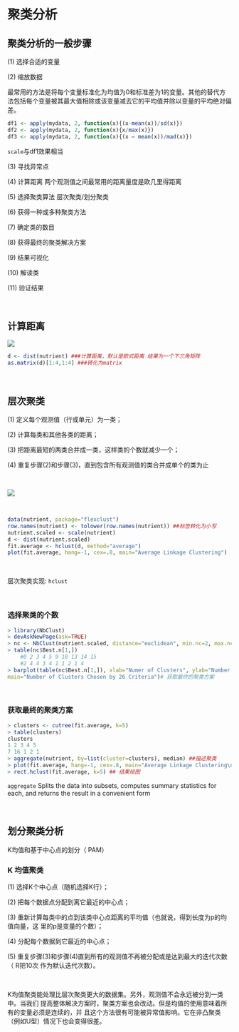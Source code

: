 #  聚类分析

##  聚类分析的一般步骤

(1) 选择合适的变量 

(2) 缩放数据 

最常用的方法是将每个变量标准化为均值为0和标准差为1的变量。其他的替代方法包括每个变量被其最大值相除或该变量减去它的平均值并除以变量的平均绝对偏差。

~~~R
df1 <- apply(mydata, 2, function(x){(x-mean(x))/sd(x)})
df2 <- apply(mydata, 2, function(x){x/max(x)})
df3 <- apply(mydata, 2, function(x){(x – mean(x))/mad(x)})
~~~

`scale`与df1效果相当

(3) 寻找异常点 

(4) 计算距离  两个观测值之间最常用的距离量度是欧几里得距离 

(5) 选择聚类算法  层次聚类/划分聚类

(6) 获得一种或多种聚类方法 

(7) 确定类的数目 

(8) 获得最终的聚类解决方案 

(9) 结果可视化 

(10) 解读类 

(11) 验证结果 

&nbsp;

##  计算距离

![](https://i.loli.net/2018/09/20/5ba336cbd341c.jpg)

~~~R
d <- dist(nutrient) ###计算距离，默认是欧式距离 结果为一个下三角矩阵
as.matrix(d)[1:4,1:4] ###转化为matrix
~~~

&nbsp;

##  层次聚类

(1) 定义每个观测值（行或单元）为一类； 

(2) 计算每类和其他各类的距离；

(3) 把距离最短的两类合并成一类，这样类的个数就减少一个；

(4) 重复步骤(2)和步骤(3)，直到包含所有观测值的类合并成单个的类为止 

&nbsp;

![](https://i.loli.net/2018/09/20/5ba337bd9cfc1.jpg)

&nbsp;

~~~R
data(nutrient, package="flexclust")
row.names(nutrient) <- tolower(row.names(nutrient)) ##标签转化为小写
nutrient.scaled <- scale(nutrient) 
d <- dist(nutrient.scaled)
fit.average <- hclust(d, method="average")
plot(fit.average, hang=-1, cex=.8, main="Average Linkage Clustering")
~~~

&nbsp;

层次聚类实现: `hclust`

&nbsp;

###  选择聚类的个数

~~~R
> library(NbClust)
> devAskNewPage(ask=TRUE)
> nc <- NbClust(nutrient.scaled, distance="euclidean", min.nc=2, max.nc=15,    method="average") ##distance 计算距离的方法  euclidean欧式距离
> table(nc$Best.n[1,])
	#0 2 3 4 5 9 10 13 14 15
	#2 4 4 3 4 1 1 2 1 4
> barplot(table(nc$Best.n[1,]), xlab="Numer of Clusters", ylab="Number of Criteria",
main="Number of Clusters Chosen by 26 Criteria")# 获取最终的聚类方案 
~~~

&nbsp;

###  获取最终的聚类方案 

~~~R
> clusters <- cutree(fit.average, k=5)
> table(clusters)
clusters
1 2 3 4 5
7 16 1 2 1
> aggregate(nutrient, by=list(cluster=clusters), median) ##描述聚类
> plot(fit.average, hang=-1, cex=.8, main="Average Linkage Clustering\n5 Cluster Solution")
> rect.hclust(fit.average, k=5) ## 结果绘图
~~~

`aggregate`  Splits the data into subsets, computes summary statistics for each, and returns the result in a convenient form

&nbsp;

##  划分聚类分析

 K均值和基于中心点的划分（ PAM）

###  K 均值聚类 

(1) 选择K个中心点（随机选择K行）；

(2) 把每个数据点分配到离它最近的中心点；

(3) 重新计算每类中的点到该类中心点距离的平均值（也就说，得到长度为p的均值向量，这
里的p是变量的个数）；

(4) 分配每个数据到它最近的中心点； 

(5) 重复步骤(3)和步骤(4)直到所有的观测值不再被分配或是达到最大的迭代次数（ R把10次
作为默认迭代次数）。 

&nbsp;

K均值聚类能处理比层次聚类更大的数据集。另外，观测值不会永远被分到一类中。当我们
提高整体解决方案时，聚类方案也会改动。但是均值的使用意味着所有的变量必须是连续的，并
且这个方法很有可能被异常值影响。它在非凸聚类（例如U型）情况下也会变得很差。 

 &nbsp;

